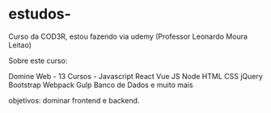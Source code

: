 # estudos-

Curso da COD3R, estou fazendo via udemy (Professor Leonardo Moura Leitao)

Sobre este curso:

Domine Web - 13 Cursos - Javascript React Vue JS Node HTML CSS jQuery Bootstrap Webpack Gulp Banco de Dados e muito mais


objetivos: dominar frontend e backend.

